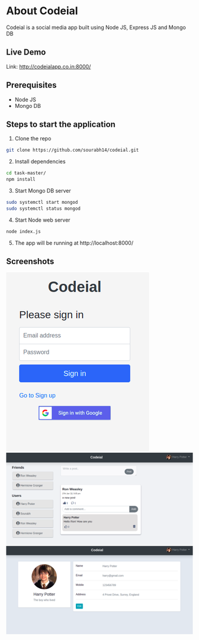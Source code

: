 # About Codeial
Codeial is a social media app built using Node JS, Express JS and Mongo DB

## Live Demo
Link: http://codeialapp.co.in:8000/

## Prerequisites
- Node JS
- Mongo DB

## Steps to start the application
1. Clone the repo
```bash
git clone https://github.com/sourabh14/codeial.git
```
2. Install dependencies
```bash
cd task-master/
npm install
```
3. Start Mongo DB server
```bash
sudo systemctl start mongod
sudo systemctl status mongod
```
4. Start Node web server
```bash
node index.js
```
5. The app will be running at http://localhost:8000/    

## Screenshots

![Alt text](https://raw.githubusercontent.com/sourabh14/codeial/master/assets/images/screenshots/codeial-sign-in.png "Codeial Sign In")
![Alt text](https://raw.githubusercontent.com/sourabh14/codeial/master/assets/images/screenshots/codeial-home.png "Codeial Sign In")
![Alt text](https://raw.githubusercontent.com/sourabh14/codeial/master/assets/images/screenshots/codeial-profile.png "Codeial Sign In")